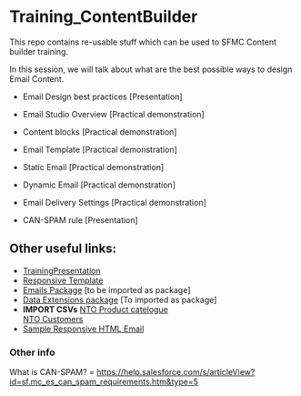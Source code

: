 # Training_ContentBuilder
This repo contains re-usable stuff which can be used to SFMC Content builder training.

In this session, we will talk about what are the best possible ways to design Email Content.
- Email Design best practices [Presentation]

- Email Studio Overview [Practical demonstration]
- Content blocks [Practical demonstration]
- Email Template [Practical demonstration]
- Static Email [Practical demonstration]
- Dynamic Email [Practical demonstration]

- Email Delivery Settings [Practical demonstration]
- CAN-SPAM rule [Presentation]




## Other useful links:
- [TrainingPresentation](https://quip.com/OlgrAbPbasXf)
- [Responsive Template](https://github.com/cvvishalkumar/Training_ContentBuilder/blob/main/Responsive_Email_Template.html)
- [Emails Package](https://github.com/cvvishalkumar/Training_ContentBuilder/blob/main/NTO_Shoes_Emails.zip) [to be imported as package]
- [Data Extensions package](https://github.com/cvvishalkumar/Training_ContentBuilder/blob/main/NTO_Shoes_DataExtensions.zip) [To imported as package]
- **IMPORT CSVs** [NTO Product catelogue](https://github.com/cvvishalkumar/Training_ContentBuilder/blob/main/NTO_Product_catalogue20220206.csv)  
                 [NTO Customers](https://github.com/cvvishalkumar/Training_ContentBuilder/blob/main/NTO_demo_customers20220206.csv)
- [Sample Responsive HTML Email](https://github.com/cvvishalkumar/Training_ContentBuilder/blob/main/Sample_content_blocks.html)


### Other info
What is CAN-SPAM? = https://help.salesforce.com/s/articleView?id=sf.mc_es_can_spam_requirements.htm&type=5

